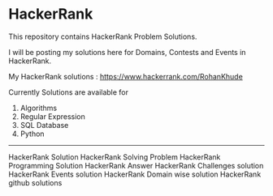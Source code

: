 # HackerRank

This repository contains HackerRank Problem Solutions.

I will be posting my solutions here for Domains, Contests and Events in HackerRank.

My HackerRank solutions : https://www.hackerrank.com/RohanKhude

Currently Solutions are available for 

1. Algorithms
2. Regular Expression
3. SQL Database
4. Python

---------------------------------------------------------
HackerRank Solution HackerRank Solving Problem HackerRank Programming Solution HackerRank Answer HackerRank Challenges solution HackerRank Events solution HackerRank Domain wise solution HackerRank github solutions
